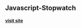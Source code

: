 <h2>Javascript-Stopwatch</h2>
<h4><a href="https://vivekthakurcse.github.io/Js-Stopwatch/">visit site</a></h4>
